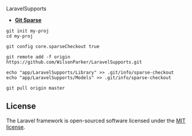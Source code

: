LaravelSupports

- **[Git Sparse](https://www.lesstif.com/gitbook/git-clone-20776761.html)**
```
git init my-proj
cd my-proj

git config core.sparseCheckout true

git remote add -f origin https://github.com/WilsonParker/LaravelSupports.git

echo "app/LaravelSupports/Library" >> .git/info/sparse-checkout
echo "app/LaravelSupports/Models" >> .git/info/sparse-checkout

git pull origin master

```

## License

The Laravel framework is open-sourced software licensed under the [MIT license](https://opensource.org/licenses/MIT).
